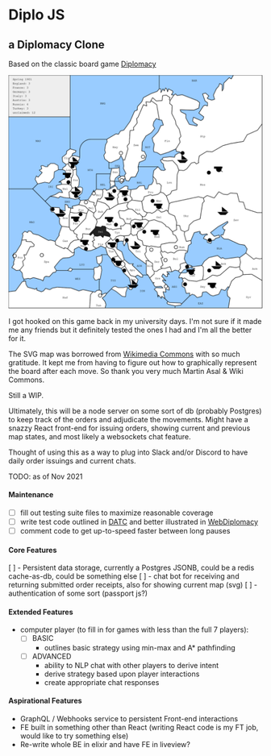 # Diplo JS

## a Diplomacy Clone

Based on the classic board game [Diplomacy](<"https://en.wikipedia.org/wiki/Diplomacy_(game)">)

![Image of SVG Dip Map](https://github.com/kermitjosephlee/diplo/blob/master/currentMap.svg)

I got hooked on this game back in my university days. I'm not sure if it made me any friends but it definitely tested the ones I had and I'm all the better for it.

The SVG map was borrowed from [Wikimedia Commons](https://commons.wikimedia.org/wiki/File:Diplomacy.svg) with so much gratitude. It kept me from having to figure out how to graphically represent the board after each move. So thank you very much Martin Asal & Wiki Commons.

Still a WIP.

Ultimately, this will be a node server on some sort of db (probably Postgres) to keep track of the orders and adjudicate the movements. Might have a snazzy React front-end for issuing orders, showing current and previous map states, and most likely a websockets chat feature.

Thought of using this as a way to plug into Slack and/or Discord to have daily order issuings and current chats.

TODO: as of Nov 2021

#### Maintenance

- [ ] fill out testing suite files to maximize reasonable coverage
- [ ] write test code outlined in [DATC](http://web.inter.nl.net/users/L.B.Kruijswijk/) and better illustrated in [WebDiplomacy](https://webdiplomacy.net/datc.php)
- [ ] comment code to get up-to-speed faster between long pauses

#### Core Features

[ ] - Persistent data storage, currently a Postgres JSONB, could be a redis cache-as-db, could be something else
[ ] - chat bot for receiving and returning submitted order receipts, also for showing current map (svg)
[ ] - authentication of some sort (passport js?)

#### Extended Features

- computer player (to fill in for games with less than the full 7 players):
  - [ ] BASIC
    - outlines basic strategy using min-max and A\* pathfinding
  - [ ] ADVANCED
    - ability to NLP chat with other players to derive intent
    - derive strategy based upon player interactions
    - create appropriate chat responses

#### Aspirational Features

- GraphQL / Webhooks service to persistent Front-end interactions
- FE built in something other than React (writing React code is my FT job, would like to try something else)
- Re-write whole BE in elixir and have FE in liveview?
